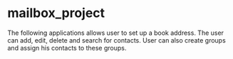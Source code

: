 # mailbox_project
The following applications allows user to set up a book address. The user can add, edit, delete and search for contacts. User can also create groups and assign his contacts to these groups.
